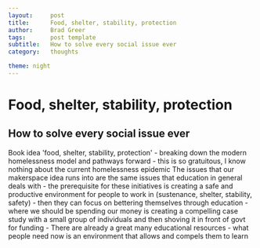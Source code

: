 ```yaml
---
layout:     post
title:      Food, shelter, stability, protection
author:     Brad Greer
tags: 		post template
subtitle:  	How to solve every social issue ever
category:   thoughts

theme: night
---
```

<!-- Start Writing Below in Markdown -->

# Food, shelter, stability, protection

## How to solve every social issue ever

Book idea 'food, shelter, stability, protection' - breaking down the modern homelessness model and pathways forward - this is so gratuitous, I know nothing about the current homelessness epidemic
The issues that our makerspace idea runs into are the same issues that education in general deals with - the prerequisite for these initiatives is creating a safe and productive environment for people to work in (sustenance, shelter, stability, safety) - then they can focus on bettering themselves through education - where we should be spending our money is creating a compelling case study with a small group of individuals and then shoving it in front of govt for funding - There are already a great many educational resources - what people need now is an environment that allows and compels them to learn
